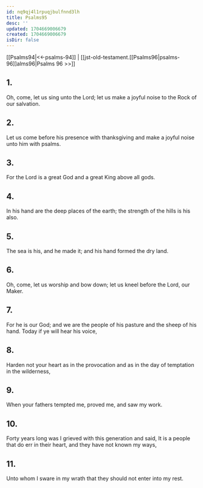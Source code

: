 ```yaml
---
id: nq9qj4l1rpuqjbulfnnd3lh
title: Psalms95
desc: ''
updated: 1704669006679
created: 1704669006679
isDir: false
---
```

[[Psalms94|<<-psalms-94]] | [[jst-old-testament.[[Psalms96|psalms-96]]alms96|Psalms 96 >>]]
## 1.
Oh, come, let us sing unto the Lord; let us make a joyful noise to the Rock of our salvation.
## 2.
Let us come before his presence with thanksgiving and make a joyful noise unto him with psalms.
## 3.
For the Lord is a great God and a great King above all gods.
## 4.
In his hand are the deep places of the earth; the strength of the hills is his also.
## 5.
The sea is his, and he made it; and his hand formed the dry land.
## 6.
Oh, come, let us worship and bow down; let us kneel before the Lord, our Maker.
## 7.
For he is our God; and we are the people of his pasture and the sheep of his hand. Today if ye will hear his voice,
## 8.
Harden not your heart as in the provocation and as in the day of temptation in the wilderness,
## 9.
When your fathers tempted me, proved me, and saw my work.
## 10.
Forty years long was I grieved with this generation and said, It is a people that do err in their heart, and they have not known my ways,
## 11.
Unto whom I sware in my wrath that they should not enter into my rest.

